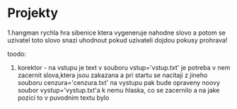 # Projekty

1.hangman
rychla hra sibenice ktera vygeneruje nahodne slovo a potom se uzivatel toto slovo snazi uhodnout pokud uzivateli dojdou pokusy prohrava!








toodo:


1. korektor - na vstupu je text v souboru vstup='vstup.txt'
je potreba v nem zacernit slova,ktera jsou zakazana a pri startu se nacitaji z jineho souboru cenzura='cenzura.txt'
   na vystupu pak bude opraveny noovy soubor vystup='vystup.txt'a k nemu hlaska, co se zacernilo a na jake pozici to v puvodnim textu bylo
   

